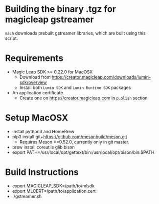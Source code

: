 # Building the binary .tgz for magicleap gstreamer

`mach` downloads prebuilt gstreamer libraries, which are built using this script.

# Requirements
- Magic Leap SDK >= 0.22.0 for MacOSX
  * Download from https://creator.magicleap.com/downloads/lumin-sdk/overview
  * Install both `Lumin SDK` and `Lumin Runtime SDK` packages
- An application certificate
  * Create one on https://creator.magicleap.com in `publish` section

# Setup MacOSX
- Install python3 and HomeBrew
- pip3 install git+https://github.com/mesonbuild/meson.git
  * Requires Meson >=0.52.0, currently only in git master.
- brew install coreutils glib bison
- export PATH=/usr/local/opt/gettext/bin:/usr/local/opt/bison/bin:$PATH

# Build Instructions
- export MAGICLEAP_SDK=/path/to/mlsdk
- export MLCERT=/path/to/application.cert
- ./gstreamer.sh
